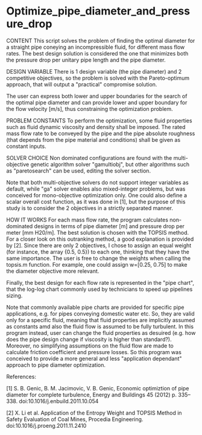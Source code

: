 # Optimize_pipe_diameter_and_pressure_drop

 CONTENT
 This script solves the problem of finding the optimal diameter for a
 straight pipe coneying an incompressible fluid, for different mass flow 
 rates. 
 The best design solution is considered the one that minimizes both 
 the pressure drop per unitary pipe length and the pipe diameter.
 
 DESIGN VARIABLE 
 There is 1 design variable (the pipe diameter) and 2
 competitive objectives, so the problem is solved with the Pareto-optimum
 approach, that will output a "practical" compromise solution.

 The user can express both lower and upper boundaries for the search of
 the optimal pipe diameter and can provide lower and upper boundary for
 the flow velocity [m/s], thus constraining the optimization problem.

 PROBLEM CONSTANTS
 To perform the optimization, some fluid properties such as fluid dynamic 
 viscosity and density shall be imposed. The rated mass flow rate to be
 conveyed by the pipe and the pipe absolute roughness (that depends from
 the pipe material and conditions) shall be given as constant inputs.

 SOLVER CHOICE
 Non dominated configurations are found with the multi-objective genetic 
 algorithm solver "gamultiobj", but other algorithms such as 
 "paretosearch" can be used, editing the solver section.

 Note that both multi-objective solvers do not support integer variables as
 default, while "ga" solver enables also mixed-integer problems, but was
 conceived for mono-objective optimization only. One could also define a
 scalar overall cost function, as it was done in [1], but the purpose of this study is
 to consider the 2 objectives in a strictly separated manner.

 HOW IT WORKS
 For each mass flow rate, the program calculates non-dominated designs in 
 terms of pipe diameter [m] and pressure drop per meter [mm H20/m]. 
 The best solution is chosen with the TOPSIS method. 
 For a closer look on this outranking method, a good explanation is
 provided by [2]. Since there are only 2 objectives, I chose to assign an
 equal weight (for instance, the array {0.5, 0.5}) to each one, thinking that they have the same importance.
 The user is free to change the weights when calling the topsis.m
 function. For example, one could assign w=[0.25, 0.75] to make the
 diameter objective more relevant.
 
 Finally, the best design for each flow rate is represented in the "pipe
 chart", that the log-log chart commonly used by technicians to speed up
 pipelines sizing. 
 
 Note that commonly available pipe charts are provided for specific pipe applications, e.g. for pipes conveying domestic water etc. So, they are valid only for a specific fluid, meaning that fluid properties are implicitly assumed as constants amd also the fluid flow is assumed to be fully turbulent.
 In this program instead, user can change the fluid properties as desuired (e.g. how does the pipe design change if viscosity is higher than standard?). Moreover, no simplifying assumptions on the fluid flow are made to calculate friction coefficient and pressure losses. So this program was conceived to provide a more general and less "application dependant" approach to pipe diameter optimization.
   
 References:

 [1] S. B. Genic, B. M. Jacimovic, V. B. Genic, Economic optimiztion of
 pipe diameter for complete turbulence, Energy and Buildings 
 45 (2012) p. 335–338. doi:10.1016/j.enbuild.2011.10.054

 [2] X. Li et al. Application of the Entropy Weight and TOPSIS Method in
 Safety Evaluation of Coal Mines, Procedia Engineering. 
 doi:10.1016/j.proeng.2011.11.2410

